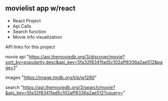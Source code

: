 ## movielist app w/react

- React Project
- Api Calls
- Search function
- Movie info visualization

API links for this project

movie api
"https://api.themoviedb.org/3/discover/movie?sort_by=popularity.desc&api_key=5fa32f8341fad5c102aff8336a2ae512&page=1"

images
"https://image.tmdb.org/t/p/w1280"

search
"https://api.themoviedb.org/3/search/movie?&api_key=5fa32f8341fad5c102aff8336a2ae512%query="
